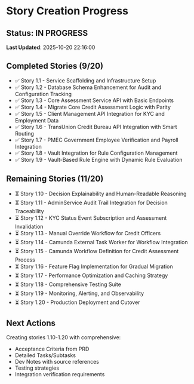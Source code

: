 # Story Creation Progress

## Status: IN PROGRESS

**Last Updated**: 2025-10-20 22:16:00

## Completed Stories (9/20)

- ✅ Story 1.1 - Service Scaffolding and Infrastructure Setup
- ✅ Story 1.2 - Database Schema Enhancement for Audit and Configuration Tracking
- ✅ Story 1.3 - Core Assessment Service API with Basic Endpoints
- ✅ Story 1.4 - Migrate Core Credit Assessment Logic with Parity
- ✅ Story 1.5 - Client Management API Integration for KYC and Employment Data
- ✅ Story 1.6 - TransUnion Credit Bureau API Integration with Smart Routing
- ✅ Story 1.7 - PMEC Government Employee Verification and Payroll Integration
- ✅ Story 1.8 - Vault Integration for Rule Configuration Management
- ✅ Story 1.9 - Vault-Based Rule Engine with Dynamic Rule Evaluation

## Remaining Stories (11/20)

- ⏳ Story 1.10 - Decision Explainability and Human-Readable Reasoning
- ⏳ Story 1.11 - AdminService Audit Trail Integration for Decision Traceability
- ⏳ Story 1.12 - KYC Status Event Subscription and Assessment Invalidation
- ⏳ Story 1.13 - Manual Override Workflow for Credit Officers
- ⏳ Story 1.14 - Camunda External Task Worker for Workflow Integration
- ⏳ Story 1.15 - Camunda Workflow Definition for Credit Assessment Process
- ⏳ Story 1.16 - Feature Flag Implementation for Gradual Migration
- ⏳ Story 1.17 - Performance Optimization and Caching Strategy
- ⏳ Story 1.18 - Comprehensive Testing Suite
- ⏳ Story 1.19 - Monitoring, Alerting, and Observability
- ⏳ Story 1.20 - Production Deployment and Cutover

## Next Actions

Creating stories 1.10-1.20 with comprehensive:
- Acceptance Criteria from PRD
- Detailed Tasks/Subtasks
- Dev Notes with source references
- Testing strategies
- Integration verification requirements
